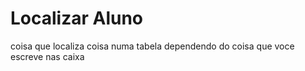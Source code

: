 # Localizar Aluno
coisa que localiza coisa numa tabela dependendo do coisa que voce escreve nas caixa
